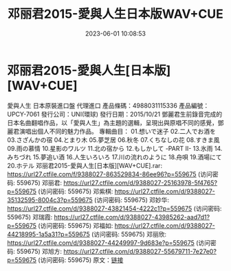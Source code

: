 ﻿---
title: 邓丽君2015-愛與人生日本版WAV+CUE
date: 2023-06-01 10:08:53
categories: WAV车载音乐、镜像
tags: 华语中文
---
# 邓丽君2015-愛與人生[日本版][WAV+CUE]

愛與人生 日本原裝進口盤 代理進口
產品條碼：4988031115336
產品編號：UPCY-7061
發行公司：UNI(環球)
發行日期：2015/10/21
鄧麗君生前錄音完成的日本名曲翻唱作品，以「愛與人生」為主題的選輯，呈現出與原唱不同的感覺，鄧麗君演唱出個人不同的魅力作品。
專輯曲目：
01.想いで迷子
02.二人でお酒を
03.さざんかの宿
04.とまり木
05.夢芝居
06.秋冬
07.くちなしの花
08.すきま風
09.雨の慕情
10.星影のワルツ
11.北の宿から
12.もしかして -PART II-
13.氷雨
14.みちづれ
15.夢追い酒
16.人生いろいろ
17.川の流れのように
18.舟唄
19.酒場にて
20.ホテル
邓丽君2015-愛與人生[日本版][WAV+CUE].rar: https://url27.ctfile.com/f/9388027-863529834-86ee96?p=559675
(访问密码: 559675)
邓丽君: https://url27.ctfile.com/d/9388027-25163978-5f4765?p=559675
(访问密码: 559675)
邓紫棋: https://url27.ctfile.com/d/9388027-35132595-8004c3?p=559675
(访问密码: 559675)
邓妙华: https://url27.ctfile.com/d/9388027-43821454-4222c1?p=559675
(访问密码: 559675)
邓瑞霞: https://url27.ctfile.com/d/9388027-43985262-aad7d1?p=559675
(访问密码: 559675)
邓福如: https://url27.ctfile.com/d/9388027-44218995-1a5a31?p=559675
(访问密码: 559675)
邓丽欣: https://url27.ctfile.com/d/9388027-44249997-9d683e?p=559675
(访问密码: 559675)
邓旭方: https://url27.ctfile.com/d/9388027-55679711-7e27e0?p=559675
(访问密码: 559675)
原文：[链接](https://blog.sina.com.cn/s/blog_1647c7e7601031252.html)